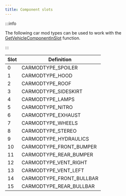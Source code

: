 ```yaml
---
title: Component slots
---
```


:::info

The following car mod types can be used to work with the [GetVehicleComponentInSlot](../functions/GetVehicleComponentInSlot) function.

:::

| Slot | Definition               |
|------|--------------------------|
| 0    | CARMODTYPE_SPOILER       |
| 1    | CARMODTYPE_HOOD          |
| 2    | CARMODTYPE_ROOF          |
| 3    | CARMODTYPE_SIDESKIRT     |
| 4    | CARMODTYPE_LAMPS         |
| 5    | CARMODTYPE_NITRO         |
| 6    | CARMODTYPE_EXHAUST       |
| 7    | CARMODTYPE_WHEELS        |
| 8    | CARMODTYPE_STEREO        |
| 9    | CARMODTYPE_HYDRAULICS    |
| 10   | CARMODTYPE_FRONT_BUMPER  |
| 11   | CARMODTYPE_REAR_BUMPER   |
| 12   | CARMODTYPE_VENT_RIGHT    |
| 13   | CARMODTYPE_VENT_LEFT     |
| 14   | CARMODTYPE_FRONT_BULLBAR |
| 15   | CARMODTYPE_REAR_BULLBAR  |
